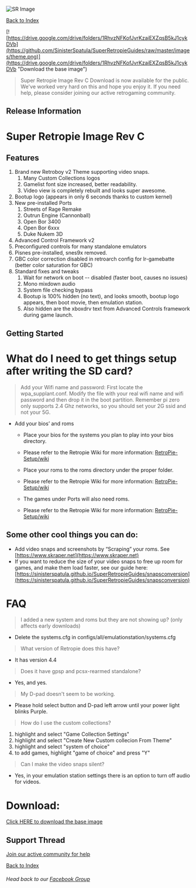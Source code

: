 ![SR Image](https://sinisterspatula.github.io/SuperRetropieGuides/images/SRimage-short.jpg)

[Back to Index](https://sinisterspatula.github.io/SuperRetropieGuides/)

[![https://drive.google.com/drive/folders/1RhvzNFKofJvrKzaiEXZqsB5kJ1cykDVb](https://github.com/SinisterSpatula/SuperRetropieGuides/raw/master/images/theme.png)](https://drive.google.com/drive/folders/1RhvzNFKofJvrKzaiEXZqsB5kJ1cykDVb "Download the base image")

 > Super Retropie Image Rev C Download is now available for the public.  We've worked very hard on this and hope you enjoy it.  If you need help, please consider joining our active retrogaming community.

## Release Information

# Super Retropie Image Rev C

## Features
 1. Brand new Retroboy v2 Theme supporting video snaps.
    1. Many Custom Collections logos
    1. Gamelist font size increased, better readability.
    1. Video view is completely rebuilt and looks super awesome.
1. Bootup logo (appears in only 6 seconds thanks to custom kernel)
1. New pre-installed Ports
    1. Streets of Rage Remake
    1. Outrun Engine (Cannonball)
    1. Open Bor 3400
    1. Open Bor 6xxx
    1. Duke Nukem 3D
1. Advanced Control Framework v2
1. Preconfigured controls for many standalone emulators
1. Pisnes pre-installed, snes9x removed.
1. GBC color correction disabled in retroarch config for lr-gamebatte (better color saturation for GBC)
1. Standard fixes and tweaks
    1. Wait for network on boot -- disabled (faster boot, causes no issues)
    1. Mono mixdown audio
    1. System file checking bypass
    1. Bootup is 100% hidden (no text), and looks smooth, bootup logo appears, then boot movie, then emulation station.
    1. Also hidden are the xboxdrv text from Advanced Controls framework during game launch.

## Getting Started

# What do I need to get things setup after writing the SD card?
> Add your Wifi name and password: First locate the wpa_supplant.conf. Modify the file with your real wifi name and wifi password and then drop it in the boot partition. Remember pi zero only supports 2.4 Ghz networks, so you should set your 2G ssid and not your 5G.

* Add your bios’ and roms
    * Place your bios for the systems you plan to play into your bios directory.
    * Please refer to the Retropie Wiki for more information: [RetroPie-Setup/wiki](https://github.com/RetroPie/RetroPie-Setup/wiki)
    
    * Place your roms to the roms directory under the proper folder.
    * Please refer to the Retropie Wiki for more information: [RetroPie-Setup/wiki](https://github.com/RetroPie/RetroPie-Setup/wiki)
    
    * The games under Ports will also need roms.
    * Please refer to the Retropie Wiki for more information: [RetroPie-Setup/wiki](https://github.com/RetroPie/RetroPie-Setup/wiki)
    

## Some other cool things you can do:

  *	Add video snaps and screenshots by “Scraping” your roms.  See [https://www.skraper.net](https://www.skraper.net)
  * If you want to reduce the size of your video snaps to free up room for games, and make them load faster, see our guide here: [https://sinisterspatula.github.io/SuperRetropieGuides/snapsconversion](https://sinisterspatula.github.io/SuperRetropieGuides/snapsconversion)
  
# FAQ

 > I added a new system and roms but they are not showing up? (only affects early downloads)
 * Delete the systems.cfg in configs/all/emulationstation/systems.cfg
 
 > What version of Retropie does this have?
 * It has version 4.4
 
 > Does it have gpsp and pcsx-rearmed standalone?
 * Yes, and yes.
 
 > My D-pad doesn't seem to be working.
 * Please hold select button and D-pad left arrow until your power light blinks Purple.
 
 > How do I use the custom collections?
   1. highlight and select "Game Collection Settings"
   1. highlight and select "Create New Custom collecion From Theme"
   1. highlight and select "system of choice"
   1. to add games, highlight "game of choice" and press "Y"
  
 > Can I make the video snaps silent?
 * Yes, in your emulation station settings there is an option to turn off audio for videos.

# Download:
[Click HERE to download the base image](https://drive.google.com/drive/folders/1RhvzNFKofJvrKzaiEXZqsB5kJ1cykDVb)

## Support Thread
[Join our active community for help](https://www.facebook.com/groups/SuperRetroPie/)

[Back to Index](https://sinisterspatula.github.io/SuperRetropieGuides/)

###### Head back to our [Facebook Group](https://www.facebook.com/groups/SuperRetroPie/)

